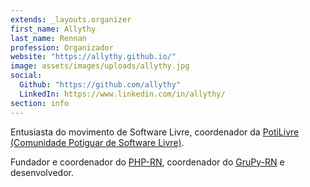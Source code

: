 ```yaml
---
extends: _layouts.organizer
first_name: Allythy
last_name: Rennan
profession: Organizador
website: "https://allythy.github.io/"
image: assets/images/uploads/allythy.jpg
social:
  Github: "https://github.com/allythy"
  LinkedIn: https://www.linkedin.com/in/allythy/
section: info
---
```


Entusiasta do movimento de Software Livre, coordenador da [PotiLivre (Comunidade Potiguar de Software Livre)](https://www.potilivre.org/).

Fundador e coordenador do [PHP-RN](https://twitter.com/phprn), coordenador do [GruPy-RN](https://meetup.grupyrn.org/) e desenvolvedor.
